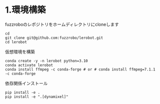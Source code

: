 # 1.環境構築

fuzzroboのレポジトリをホームディレクトリにcloneします

```
cd
git clone git@github.com:fuzzrobo/lerobot.git
cd lerobot
```

仮想環境を構築

```
conda create -y -n lerobot python=3.10
conda activate lerobot
conda install ffmpeg -c conda-forge # or # conda install ffmpeg=7.1.1 -c conda-forge
```

依存関係インストール

```
pip install -e .
pip install -e ".[dynamixel]"
```